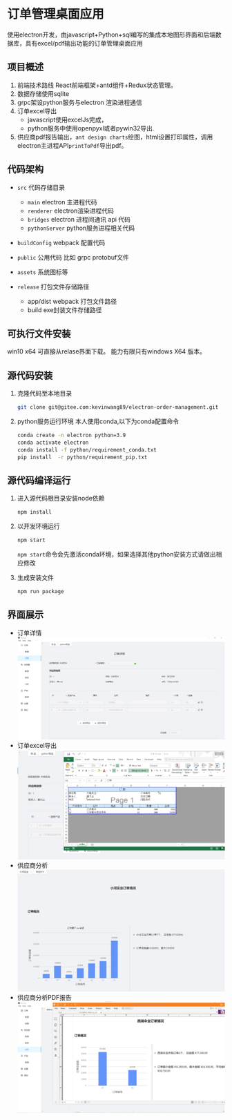 # 订单管理桌面应用
使用electron开发，由javascript+Python+sql编写的集成本地图形界面和后端数据库，具有excel/pdf输出功能的订单管理桌面应用

## 项目概述
1. 前端技术路线 React前端框架+antd组件+Redux状态管理。
2. 数据存储使用sqlite
3. grpc架设python服务与electron 渲染进程通信
4. 订单excel导出
   - javascript使用excelJs完成，
   - python服务中使用openpyxl或者pywin32导出.
5. 供应商pdf报告输出，`ant design charts`绘图，html设置打印属性，调用electron主进程API`printToPdf`导出pdf。


## 代码架构
* `src` 代码存储目录
  
  * `main` electron 主进程代码
  * `renderer` electron渲染进程代码
  * `bridges` electron 进程间通讯 api 代码
  * `pythonServer` python服务进程相关代码
* `buildConfig` webpack 配置代码
* `public` 公用代码 比如 grpc protobuf文件
* `assets` 系统图标等
* `release` 打包文件存储路径
    * app/dist webpack 打包文件路径
    * build exe封装文件存储路径

## 可执行文件安装
win10 x64 可直接从relase界面下载。 能力有限只有windows X64 版本。

## 源代码安装
  
1. 克隆代码至本地目录
    ```sh
    git clone git@gitee.com:kevinwang89/electron-order-management.git
    ```
2. python服务运行环境 本人使用conda,以下为conda配置命令 
    ```sh
    conda create -n electron python=3.9
    conda activate electron
    conda install -f python/requirement_conda.txt
    pip install  -r python/requirement_pip.txt
    ```

## 源代码编译运行
1. 进入源代码根目录安装node依赖
    ```sh
    npm install
    ```
2. 以开发环境运行
    ```sh
    npm start
    ```
    `npm start`命令会先激活conda环境，如果选择其他python安装方式请做出相应修改

3. 生成安装文件
    ```sh
    npm run package
    ```

## 界面展示
* 订单详情
    ![订单详情](docs/order_detail.png)
* 订单excel导出
    ![订单导出](docs/order_export.png)
* 供应商分析
    ![数据分析](docs/supplierReport.png)
* 供应商分析PDF报告
    ![供应商分析报告](docs/supplierReportPdf.png)




